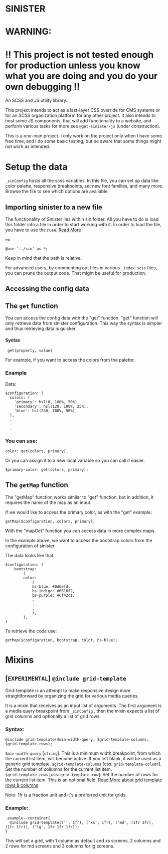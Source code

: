 # SINISTER

# WARNING:

# !! This project is not tested enough for production unless you know what you are doing and you do your own debugging !!

An SCSS and JS utility library.

This project intends to act as a last-layer CSS override for CMS systems or for an SCSS organization platform for any other project. It also intends to host some JS components, that will add functionality to a website, and perform various tasks for more see `@get-sinister/js` (under construction).

This is a one-man project. I only work on the project only when I have some free time, and I do some basic testing, but be aware that some things might not work as intended.

# Setup the data

`_sinConfig` hosts all the scss variables. In this file, you can set up data like color palette, responsive breakpoints, set new font families, and many more. Browse the file to see which options are available.

## Importing sinister to a new file

The functionality of Sinister lies within sin folder. All you have to do is load this folder into a file in order to start working with it. In order to load the file, you have to use the `@use`. [Read More](https://sass-lang.com/documentation/at-rules/use)

ex.

```
@use '../sin' as *;

```

Keep in mind that the path is relative.

For advanced users, by commenting out files in various `_index.scss` files, you can prune the output code. That might be useful for production.

## Accessing the config data

## The `get` function

You can access the config data with the "get" function. "get" function will only retrieve data from sinister configuration. This way the syntax is simpler and thus retrieving data is quicker.

#### Syntax

```
 get(property, value)
```

For example, if you want to access the colors from the palette:

### Example

Data:

```
$configuration: (
  colors: (
    'primary': hsl(0, 100%, 50%),
    'secondary': hsl(120, 100%, 25%),
    'blue': hsl(240, 100%, 50%),
  ),
  .
  .
  .
```

### You can use:

```
color: get(colors, primary);
```

Or you can assign it to a new local variable so you can call it easier.

```
$primary-color: get(colors, primary);
```

## The `getMap` function

The "getMap" function works similar to "get" function, but in addition, it requires the name of the map as an input.

If we would like to access the primary color, as with the "get" example:

```
getMap($configuration, colors, primary);
```

With the "mapGet" function you can access data in more complex maps.

In the example above, we want to access the bootstrap colors from the configuration of sinister.

The data looks like that:

```
$configuration: (
    bootstrap:
        (
        color:
            (
            bs-blue: #0d6efd,
            bs-indigo: #6610f2,
            bs-purple: #6f42c1,
            .
            .
            .
            ),
        ),
)

```

To retrieve the code use:

```
getMap($configuration, bootstrap, color, bs-blue);
```

# Mixins

## [`EXPERIMENTAL`] `@include grid-template`

Grid-template is an attempt to make responsive design more straightforward by organizing the grid for various media queries.

It is a mixin that receives as an input list of arguments. The first argument is a media query breakpoint from `_sinConfig` , then the mixin expects a list of grid columns and optionally a list of grid rows.

### Syntax:

```
@include grid-template($min-width-query, $grid-template-columns, $grid-template-rows);
```

`$min-width-query` [`string`]. This is a minimum width breakpoint, from which the current list item, will become active. If you left blank, it will be used as a generic grid template.
`$grid-template-columns` [css: `grid-template-column`]. Set the number of collumns for the current list item.  
`$grid-template-rows` [css: `grid-template-row`]. Set the number of rows for the current list item. This is an optional field.
[Read More about grid template rows & columns](https://css-tricks.com/snippets/css/complete-guide-grid/#aa-grid-template-columnsgrid-template-rows)

Note: 1fr is a fraction unit and it's a preferred unit for grids.

### Example:

```
.example--container{
  @include grid-template(('', 1fr), ('xs', 1fr), ('md', (1fr 1fr), (1fr 1fr)), ('lg', 1fr 1fr 1fr));
}
```

This will set a grid, with 1 column as default and xs screens, 2 columns and 2 rows for md screens and 3 columns for lg screens.

##
